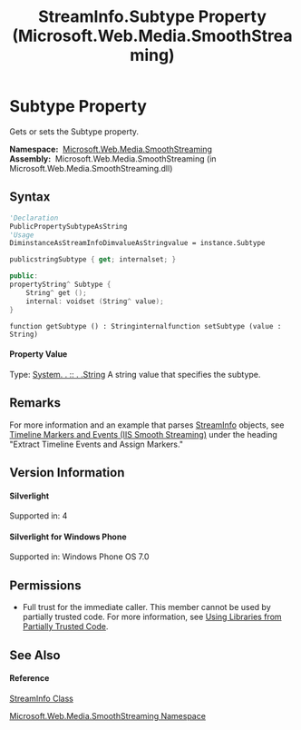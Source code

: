 ﻿---
title: StreamInfo.Subtype Property  (Microsoft.Web.Media.SmoothStreaming)
TOCTitle: Subtype Property
ms:assetid: P:Microsoft.Web.Media.SmoothStreaming.StreamInfo.Subtype
ms:mtpsurl: https://msdn.microsoft.com/en-us/library/microsoft.web.media.smoothstreaming.streaminfo.subtype(v=VS.90)
ms:contentKeyID: 23961212
ms.date: 05/02/2012
mtps_version: v=VS.90
f1_keywords:
- Microsoft.Web.Media.SmoothStreaming.StreamInfo.Subtype
- Microsoft.Web.Media.SmoothStreaming.StreamInfo.get_Subtype
- Microsoft.Web.Media.SmoothStreaming.StreamInfo.set_Subtype
dev_langs:
- CSharp
- JScript
- VB
- c++
api_location:
- Microsoft.Web.Media.SmoothStreaming.dll
api_name:
- Microsoft.Web.Media.SmoothStreaming.StreamInfo.get_Subtype
- Microsoft.Web.Media.SmoothStreaming.StreamInfo.set_Subtype
- Microsoft.Web.Media.SmoothStreaming.StreamInfo.Subtype
api_type:
- Managed
topic_type:
- apiref
- kbSyntax
product_family_name: VS
ROBOTS: INDEX,FOLLOW
---

# Subtype Property

Gets or sets the Subtype property.

**Namespace:**  [Microsoft.Web.Media.SmoothStreaming](microsoft-web-media-smoothstreaming-namespace_1.md)  
**Assembly:**  Microsoft.Web.Media.SmoothStreaming (in Microsoft.Web.Media.SmoothStreaming.dll)

## Syntax

``` vb
'Declaration
PublicPropertySubtypeAsString
'Usage
DiminstanceAsStreamInfoDimvalueAsStringvalue = instance.Subtype
```

``` csharp
publicstringSubtype { get; internalset; }
```

``` c++
public:
propertyString^ Subtype {
    String^ get ();
    internal: voidset (String^ value);
}
```

``` jscript
function getSubtype () : Stringinternalfunction setSubtype (value : String)
```

#### Property Value

Type: [System. . :: . .String](https://msdn.microsoft.com/en-us/library/s1wwdcbf\(v=vs.90\))  
A string value that specifies the subtype.  

## Remarks

For more information and an example that parses [StreamInfo](streaminfo-class-microsoft-web-media-smoothstreaming_1.md) objects, see [Timeline Markers and Events (IIS Smooth Streaming)](timeline-markers-and-events.md) under the heading "Extract Timeline Events and Assign Markers."

## Version Information

#### Silverlight

Supported in: 4  

#### Silverlight for Windows Phone

Supported in: Windows Phone OS 7.0  

## Permissions

  - Full trust for the immediate caller. This member cannot be used by partially trusted code. For more information, see [Using Libraries from Partially Trusted Code](https://msdn.microsoft.com/en-us/library/8skskf63\(v=vs.90\)).

## See Also

#### Reference

[StreamInfo Class](streaminfo-class-microsoft-web-media-smoothstreaming_1.md)

[Microsoft.Web.Media.SmoothStreaming Namespace](microsoft-web-media-smoothstreaming-namespace_1.md)


